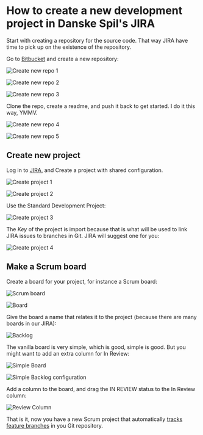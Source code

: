 # How to create a new development project in Danske Spil's JIRA

Start with creating a repository for the source code.  That way JIRA have time to pick up on the existence of the repository.

Go to [Bitbucket](https://bitbucket.org/dsintegration/) and create a new repository:

![Create new repo 1](new-repo-1.png)

![Create new repo 2](new-repo-2.png)

![Create new repo 3](new-repo-3.png)

Clone the repo, create a readme, and push it back to get started.  I do it this way, YMMV.

![Create new repo 4](new-repo-4.png)

![Create new repo 5](new-repo-5.png)

## Create new project

Log in to [JIRA](https://jira.danskespil.dk), and Create a project with shared configuration.

![Create project 1](new-jira-project-01.png)

![Create project 2](new-jira-project-02.png)

Use the Standard Development Project:

![Create project 3](new-jira-project-03.png)

The *Key* of the project is import because that is what will be used to link JIRA issues to branches in Git.  JIRA will suggest one for you:

![Create project 4](new-jira-project-04.png)

## Make a Scrum board

Create a board for your project, for instance a Scrum board:

![Scrum board](scrum-1.png)

![Board](scrum-2.png)

Give the board a name that relates it to the project (because there are many boards in our JIRA):

![Backlog](scrum-3.png)

The vanilla board is very simple, which is good, simple is good.  But you might want to add an extra column for In Review:

![Simple Board](scrum-4.png)

![Simple Backlog configuration](scrum-5.png)

Add a column to the board, and drag the IN REVIEW status to the In Review column:

![Review Column](scrum-6.png)

That is it, now you have a new Scrum project that automatically [tracks feature branches](../using-branches/using-branches-to-control-issues.md) in you Git repository.
